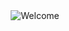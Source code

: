<div style="text-align:center;"><img src="https://i.ibb.co/QcFfC3Z/Welcome.png" alt="Welcome"></div>
